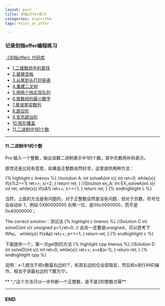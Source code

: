 ```yaml
---
layout: post
title: 剑指offer练习
categories: algorithm
tags: Point_at_offer

---
```


### 记录剑指offer编程练习

[《剑指offer》代码库](https://github.com/skyqinsc/Point-at-offer)

* [1.二维数组中的查找](https://github.com/skyqinsc/Point-at-offer/blob/master/1.%E4%BA%8C%E7%BB%B4%E6%95%B0%E7%BB%84%E4%B8%AD%E7%9A%84%E6%9F%A5%E6%89%BE.cc)
* [2.替换空格](https://github.com/skyqinsc/Point-at-offer/blob/master/2.%E6%9B%BF%E6%8D%A2%E7%A9%BA%E6%A0%BC.cc)
* [3.从尾到头打印链表](https://github.com/skyqinsc/Point-at-offer/blob/master/3.%E5%80%92%E5%BA%8F%E6%89%93%E5%8D%B0%E9%93%BE%E8%A1%A8.cc)
* [4.重建二叉树](https://github.com/skyqinsc/Point-at-offer/blob/master/4.%E9%87%8D%E5%BB%BA%E4%BA%8C%E5%8F%89%E6%A0%91.cc)
* [5.用两个栈实现队列](https://github.com/skyqinsc/Point-at-offer/blob/master/5.%E7%94%A8%E4%B8%A4%E4%B8%AA%E6%A0%88%E5%AE%9E%E7%8E%B0%E9%98%9F%E5%88%97.cc)
* [6.旋数组的最小数字](https://github.com/skyqinsc/Point-at-offer/blob/master/6.%E6%97%8B%E8%BD%AC%E6%95%B0%E7%BB%84%E7%9A%84%E6%9C%80%E5%B0%8F%E6%95%B0%E5%AD%97.cc)
* [7.斐波那契数列](https://github.com/skyqinsc/Point-at-offer/blob/master/7_8_9.cc)
* [8.跳台阶](https://github.com/skyqinsc/Point-at-offer/blob/master/7_8_9.cc)
* [9.变态跳台阶](https://github.com/skyqinsc/Point-at-offer/blob/master/7_8_9.cc)
* [10.矩形覆盖](https://github.com/skyqinsc/Point-at-offer/blob/master/10.%E6%96%90%E6%B3%A2%E9%82%A3%E5%A5%91%E6%95%B0%E5%88%97.py)
* [11.二进制中1的个数](#11)

---

<h4 id="11">11.二进制中1的个数</h4>

Pro:输入一个整数，输出该数二进制表示中1的个数。其中负数用补码表示。

感觉还是比较有意思，如果是正整数自然好求，这里提供两种方法：

{% highlight c linenos %}
//solution A:
int solveA(int x){
    int ret=0;
    while(x){
        if(x%2==1) ret++;
        x/=2;
    }
    return ret;
}
//Sloution ex_A:
int EX_solveA(int x){
    int ret;
    while(x){
        if(x&1) ret++;
        x>>=1;
    }
    return ret;
}
{% endhighlight c %}

当然，上面的方法是有问题的，对于正整数自然是没有问题，但对于负数，符号位会自动补 1，例如 0X80000000 右移一位，是0Xc0000000，而不是0x40000000；

The correct solution：测试法
{% highlight c linenos %}
//Solution C
int solveC(int x){
    unsigned p=1,ret=0; // 此处一定要是unsigned，可以思考下Why。
    while(p){
        if(x&p) ret++;
        p<<=1;
    }
    return ret;
}
{% endhighlight c %}

下面提供一个，第一次get到的方法
{% highlight cpp linenos %}
//Solution D
int solveD(int x){
    int ret=0;
    while(x){
        ret++;
        x=x&(x-1);
    }
    return ret;
}
{% endhighlight cpp %}

说明：x-1,相当于把x数最右边的‘1’，和其右边的位全部取反，然后和x进行AND操作，相当于讲最右边的‘1’置为‘0’。

** \^_^这个方法可以一步判断一个正整数，是不是2的整数次幂**

---


### END